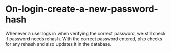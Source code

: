 # On-login-create-a-new-password-hash
Whenever a user logs in when verifying the correct password, we still check if password needs rehash. With the correct password entered, php checks for any rehash and also updates it in the database.
